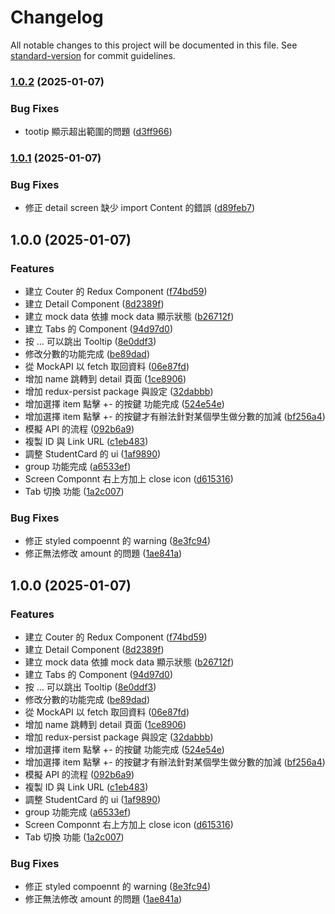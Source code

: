 # Changelog

All notable changes to this project will be documented in this file. See [standard-version](https://github.com/conventional-changelog/standard-version) for commit guidelines.

### [1.0.2](https://github.com/horsekitlin/student-web/compare/v1.0.1...v1.0.2) (2025-01-07)


### Bug Fixes

* tootip 顯示超出範圍的問題 ([d3ff966](https://github.com/horsekitlin/student-web/commit/d3ff966cb88eefc462de3d966a0dc7d51042a977))

### [1.0.1](https://github.com/horsekitlin/student-web/compare/v1.0.0...v1.0.1) (2025-01-07)


### Bug Fixes

* 修正 detail screen 缺少 import Content 的錯誤 ([d89feb7](https://github.com/horsekitlin/student-web/commit/d89feb7ad92b1c64afc132ee505a5e2a7ae3f853))

## 1.0.0 (2025-01-07)


### Features

* 建立 Couter 的 Redux Component ([f74bd59](https://github.com/horsekitlin/student-web/commit/f74bd597c7c56c5376e9235c27e0476bb2abef2d))
* 建立 Detail Component ([8d2389f](https://github.com/horsekitlin/student-web/commit/8d2389f78d25d2dbed66894eedbce6b9d8761e6d))
* 建立 mock data 依據 mock data 顯示狀態 ([b26712f](https://github.com/horsekitlin/student-web/commit/b26712f832a4268090a9015d9b46b2eedaede04f))
* 建立 Tabs 的 Component ([94d97d0](https://github.com/horsekitlin/student-web/commit/94d97d07fd6ff0a553db4ea29420183be7de6f09))
* 按 … 可以跳出 Tooltip ([8e0ddf3](https://github.com/horsekitlin/student-web/commit/8e0ddf3f488fc7447955995908ff68d09b60845a))
* 修改分數的功能完成 ([be89dad](https://github.com/horsekitlin/student-web/commit/be89dada2a07e4717b8522dd6bd7145618d20d4d))
* 從 MockAPI 以 fetch 取回資料 ([06e87fd](https://github.com/horsekitlin/student-web/commit/06e87fd5c7cb405b974183f515a0e7bbf207d172))
* 增加 name 跳轉到 detail 頁面 ([1ce8906](https://github.com/horsekitlin/student-web/commit/1ce8906f41d66e829463602f72842414163d744a))
* 增加 redux-persist package 與設定 ([32dabbb](https://github.com/horsekitlin/student-web/commit/32dabbb91474f53d54818ce5bf336bbc46a5b206))
* 增加選擇 item 點擊 +- 的按鍵 功能完成 ([524e54e](https://github.com/horsekitlin/student-web/commit/524e54edf0a91daccff16e18590f5a98c071d777))
* 增加選擇 item 點擊 +- 的按鍵才有辦法針對某個學生做分數的加減 ([bf256a4](https://github.com/horsekitlin/student-web/commit/bf256a4c82455c831766c94405d5e005d927ac2b))
* 模擬 API 的流程 ([092b6a9](https://github.com/horsekitlin/student-web/commit/092b6a99ba67a6d10466debd11915d2d77600a01))
* 複製 ID 與 Link URL ([c1eb483](https://github.com/horsekitlin/student-web/commit/c1eb483b83b566e4eb091ca1589ad2fe2b8c37a8))
* 調整 StudentCard 的 ui ([1af9890](https://github.com/horsekitlin/student-web/commit/1af9890dddf7bb909f3bca3f0e440ab0618b6499))
* group 功能完成 ([a6533ef](https://github.com/horsekitlin/student-web/commit/a6533ef755ec61544628234efa3d6c42feaf07a9))
* Screen  Componnt 右上方加上 close icon ([d615316](https://github.com/horsekitlin/student-web/commit/d615316126cf79addabc4271899b6370a7e18865))
* Tab 切換 功能 ([1a2c007](https://github.com/horsekitlin/student-web/commit/1a2c007e5ab15da5a5de57717f9205c57a5af237))


### Bug Fixes

* 修正 styled compoennt 的 warning ([8e3fc94](https://github.com/horsekitlin/student-web/commit/8e3fc94f952936e71544c04939665f68196aa3e9))
* 修正無法修改 amount 的問題 ([1ae841a](https://github.com/horsekitlin/student-web/commit/1ae841a4a61d46376bc975ef66dafd7a374b9adc))

## 1.0.0 (2025-01-07)


### Features

* 建立 Couter 的 Redux Component ([f74bd59](https://github.com/horsekitlin/student-web/commit/f74bd597c7c56c5376e9235c27e0476bb2abef2d))
* 建立 Detail Component ([8d2389f](https://github.com/horsekitlin/student-web/commit/8d2389f78d25d2dbed66894eedbce6b9d8761e6d))
* 建立 mock data 依據 mock data 顯示狀態 ([b26712f](https://github.com/horsekitlin/student-web/commit/b26712f832a4268090a9015d9b46b2eedaede04f))
* 建立 Tabs 的 Component ([94d97d0](https://github.com/horsekitlin/student-web/commit/94d97d07fd6ff0a553db4ea29420183be7de6f09))
* 按 … 可以跳出 Tooltip ([8e0ddf3](https://github.com/horsekitlin/student-web/commit/8e0ddf3f488fc7447955995908ff68d09b60845a))
* 修改分數的功能完成 ([be89dad](https://github.com/horsekitlin/student-web/commit/be89dada2a07e4717b8522dd6bd7145618d20d4d))
* 從 MockAPI 以 fetch 取回資料 ([06e87fd](https://github.com/horsekitlin/student-web/commit/06e87fd5c7cb405b974183f515a0e7bbf207d172))
* 增加 name 跳轉到 detail 頁面 ([1ce8906](https://github.com/horsekitlin/student-web/commit/1ce8906f41d66e829463602f72842414163d744a))
* 增加 redux-persist package 與設定 ([32dabbb](https://github.com/horsekitlin/student-web/commit/32dabbb91474f53d54818ce5bf336bbc46a5b206))
* 增加選擇 item 點擊 +- 的按鍵 功能完成 ([524e54e](https://github.com/horsekitlin/student-web/commit/524e54edf0a91daccff16e18590f5a98c071d777))
* 增加選擇 item 點擊 +- 的按鍵才有辦法針對某個學生做分數的加減 ([bf256a4](https://github.com/horsekitlin/student-web/commit/bf256a4c82455c831766c94405d5e005d927ac2b))
* 模擬 API 的流程 ([092b6a9](https://github.com/horsekitlin/student-web/commit/092b6a99ba67a6d10466debd11915d2d77600a01))
* 複製 ID 與 Link URL ([c1eb483](https://github.com/horsekitlin/student-web/commit/c1eb483b83b566e4eb091ca1589ad2fe2b8c37a8))
* 調整 StudentCard 的 ui ([1af9890](https://github.com/horsekitlin/student-web/commit/1af9890dddf7bb909f3bca3f0e440ab0618b6499))
* group 功能完成 ([a6533ef](https://github.com/horsekitlin/student-web/commit/a6533ef755ec61544628234efa3d6c42feaf07a9))
* Screen  Componnt 右上方加上 close icon ([d615316](https://github.com/horsekitlin/student-web/commit/d615316126cf79addabc4271899b6370a7e18865))
* Tab 切換 功能 ([1a2c007](https://github.com/horsekitlin/student-web/commit/1a2c007e5ab15da5a5de57717f9205c57a5af237))


### Bug Fixes

* 修正 styled compoennt 的 warning ([8e3fc94](https://github.com/horsekitlin/student-web/commit/8e3fc94f952936e71544c04939665f68196aa3e9))
* 修正無法修改 amount 的問題 ([1ae841a](https://github.com/horsekitlin/student-web/commit/1ae841a4a61d46376bc975ef66dafd7a374b9adc))
